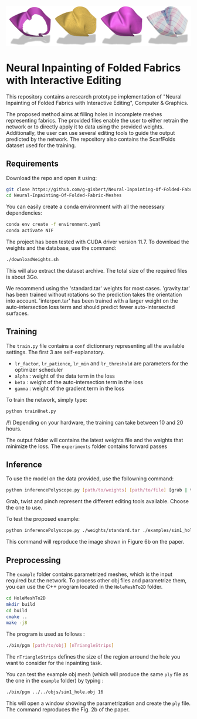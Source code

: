 ![Teaser](teaser.png)

# Neural Inpainting of Folded Fabrics with Interactive Editing

This repository contains a research prototype implementation of "Neural Inpainting of Folded Fabrics with Interactive Editing", Computer & Graphics.

The proposed method aims at filling holes in incomplete meshes representing fabrics. The provided files enable the user to either retrain the network or to directly apply it to data using the provided weights. Additionally, the user can use several editing tools to guide the output predicted by the network. The repository also contains the ScarfFolds dataset used for the training.


## Requirements

Download the repo and open it using:
```bash
git clone https://github.com/g-gisbert/Neural-Inpainting-Of-Folded-Fabric-Meshes.git
cd Neural-Inpainting-Of-Folded-Fabric-Meshes
```

You can easily create a conda environment with all the necessary dependencies:
```bash
conda env create -f environment.yaml
conda activate NIF
```
The project has been tested with CUDA driver version 11.7.
To download the weights and the database, use the command:
```bash
./downloadWeights.sh
```
This will also extract the dataset archive. The total size of the required files is about 3Go.

We recommend using the 'standard.tar' weights for most cases. 'gravity.tar' has been trained without rotations so the prediction takes the orientation into account.
'interpen.tar' has been trained with a larger weight on the auto-intersection loss term and should predict fewer auto-intersected surfaces.

## Training

The `train.py` file contains a `conf` dictionnary representing all the available settings. The first 3 are self-explanatory.

* `lr_factor`, `lr_patience`, `lr_min` and `lr_threshold` are parameters for the optimizer scheduler
* `alpha` : weight of the data term in the loss
* `beta` : weight of the auto-intersection term in the loss
* `gamma` : weight of the gradient term in the loss

To train the network, simply type:
```bash
python trainUnet.py
```
/!\ Depending on your hardware, the training can take between 10 and 20 hours.

The output folder will contains the latest weights file and the weights that minimize the loss. The `experiments` folder contains forward passes 

## Inference

To use the model on the data provided, use the followning command:
```bash
python inferencePolyscope.py [path/to/weights] [path/to/file] [grab | twist | pinch]
```
Grab, twist and pinch represent the different editing tools available. Choose the one to use. 


To test the proposed example:
```bash
python inferencePolyscope.py ./weights/standard.tar ./examples/sim1_hole.ply grab
```

This command will reproduce the image shown in Figure 6b on the paper.

## Preprocessing

The `example` folder contains parametrized meshes, which is the input required but the network. To process other obj files and parametrize them, you can use the C++ program located in the `HoleMeshTo2D` folder.
```bash
cd HoleMeshTo2D
mkdir build
cd build
cmake ..
make -j8
```

The program is used as follows :
```bash
./bin/pgm [path/to/obj] [nTriangleStrips]
```
The `nTriangleStrips` defines the size of the region arround the hole you want to consider for the inpainting task. 

You can test the example obj mesh (which will produce the same `ply` file as the one in the `example` folder) by typing :
```bash
./bin/pgm ../../objs/sim1_hole.obj 16
```

This will open a window showing the parametrization and create the `ply` file. The command reproduces the Fig. 2b of the paper.